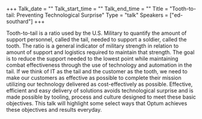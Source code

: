 +++
Talk_date = ""
Talk_start_time = ""
Talk_end_time = ""
Title = "Tooth-to-tail: Preventing Technological Surprise"
Type = "talk"
Speakers = ["ed-southard"]
+++

Tooth-to-tail is a ratio used by the U.S. Military to quantify the amount of support personnel, called the tail, needed to support a soldier, called the tooth. The ratio is a general indicator of military strength in relation to amount of support and logistics required to maintain that strength. The goal is to reduce the support needed to the lowest point while maintaining combat effectiveness through the use of technology and automation in the tail. If we think of IT as the tail and the customer as the tooth, we need to make our customers as effective as possible to complete their mission utilizing our technology delivered as cost-effectively as possible. Effective, efficient and easy delivery of solutions avoids technological surprise and is made possible by tooling, process and culture designed to meet these basic objectives. This talk will highlight some select ways that Optum achieves these objectives and results everyday.
